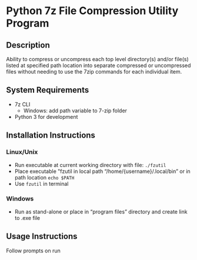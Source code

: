 # Python 7z File Compression Utility Program #

## Description ##

Ability to compress or uncompress each top level directory(s) and/or file(s) listed at specified path location into separate compressed or uncompressed files without needing to use the 7zip commands for each individual item.

## System Requirements ##

- 7z CLI
    - Windows: add path variable to 7-zip folder
- Python 3 for development

## Installation Instructions ##
### Linux/Unix

- Run executable at current working directory with file: `./fzutil`
- Place executable "fzutil in local path “/home/{username}/.local/bin” or in path location `echo $PATH`
- Use `fzutil` in terminal

### Windows #

- Run as stand-alone or place in “program files” directory and create link to .exe file

## Usage Instructions ##

Follow prompts on run
